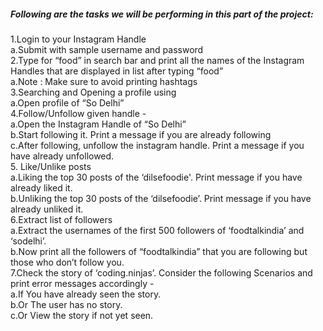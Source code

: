 
##### Following are the tasks we will be performing in this part of the project:
1.Login to your Instagram Handle  
   a.Submit with sample username and password  
2.Type for “food” in search bar and print all the names of the Instagram Handles that are displayed in list after typing “food”  
   a.Note : Make sure to avoid printing hashtags  
3.Searching and Opening a profile using   
   a.Open profile of “So Delhi”   
4.Follow/Unfollow given handle -   
   a.Open the Instagram Handle of “So Delhi”  
   b.Start following it. Print a message if you are already following  
   c.After following, unfollow the instagram handle. Print a message if you have already unfollowed.  
5. Like/Unlike posts  
   a.Liking the top 30 posts of the ‘dilsefoodie'. Print message if you have already liked it.  
   b.Unliking the top 30 posts of the ‘dilsefoodie’. Print message if you have already unliked it.  
6.Extract list of followers  
   a.Extract the usernames of the first 500 followers of ‘foodtalkindia’ and ‘sodelhi’.  
   b.Now print all the followers of “foodtalkindia” that you are following but those who don’t follow you.  
7.Check the story of ‘coding.ninjas’. Consider the following Scenarios and print error messages accordingly -  
   a.If You have already seen the story.  
   b.Or The user has no story.  
   c.Or View the story if not yet seen.  
